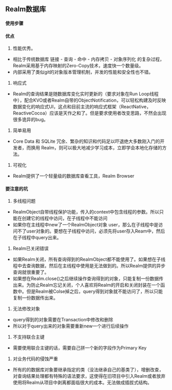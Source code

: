 ## Realm数据库

#### 使用步骤

#### 优点

1. 性能优秀。

- 相比于传统数据库 链接 - 查询 - 命中 - 内存拷贝 - 对象序列化 的复杂过程，Realm采用基于内存映射的Zero-Copy技术，速度快一个数量级。
- 内部采用了类似git的对象版本管理机制，并发的性能和安全性也不错。

1. 响应式

- Realm的查询结果是随数据库变化实时更新的（要求对象在Run Loop线程中），配合KVO或者Realm自带的ObjectNotification，可以轻松构建及时反映数据变化的响应式UI，这点和目前主流的响应式框架（ReactNative，ReactiveCocoa）应该是天作之和了。但是要求使用者改变思路，不然会出现很多诡异的bug。

1. 简单易用

- Core Data 和 SQLite 冗余、繁杂的知识和代码足以吓退绝大多数刚入门的开发者，而换用 Realm，则可以极大地减少学习成本，立即学会本地化存储的方法。

1. 可视化

- Realm提供了一个轻量级的数据库查看工具，Realm Browser

#### 要注意的坑

1. 多线程问题

- RealmObject自带线程保护功能，传入的context中包含线程的参数。所以只能在创建它的线程中访问，在子线程中不能访问
- 如果你在主线程中new了一个RealmObject对象 user，那么在子线程中是访问不了user对象的。要想在子线程中访问，必须先将user存入Ream中，然后在子线程中query出来。

1. Realm已关闭错误

- 如果Realm关闭，所有查询得到的RealmObject都不能使用了。如果想在子线程中去查询数据，然后在主线程中使用是无法做到的。所以Realm提供的异步查询就很重要了。
- 如果想在Realm.close()之后继续操作查询得到的对象，只能复制一份数据传出来。为防止Realm忘记关闭，个人喜欢将Realm的开启和关闭封装在一个函数中。但是Realm被Colse掉之后，query得到对象就不能访问了，所以只能复制一份数据传出来。

1. 无法修改对象

- query得到的对象需要在Transaction中修改和删除
- 所以对于query出来的对象需要重新new一个进行后续操作

1. 不支持联合主键

- 需要使用联合主键的话，需要自己拼一个新的字段作为Primary Key

1. 对业务代码的侵蚀严重

- 所有的的数据库对象要继承指定的类（没法继承自己的基类了），增删改查，对查询结果处理都有特殊的语法要求，这使得在旧项目中引入Realm或者放弃使用将Realm从项目中剥离都面临很大的成本。无法做成插拔式结构。